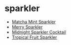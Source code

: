 # sparkler

 * [Matcha Mint Sparkler](../../index/m/matcha-mint-sparkler.json)
 * [Merry Sparkler](../../index/m/merry-sparkler-200925.json)
 * [Midnight Sparkler Cocktail](../../index/m/midnight-sparkler-cocktail.json)
 * [Tropical Fruit Sparkler](../../index/t/tropical-fruit-sparkler-200520.json)
